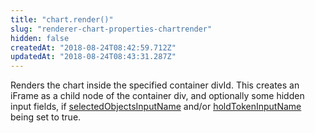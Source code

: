 ```yaml
---
title: "chart.render()"
slug: "renderer-chart-properties-chartrender"
hidden: false
createdAt: "2018-08-24T08:42:59.712Z"
updatedAt: "2018-08-24T08:43:31.287Z"
---
```

Renders the chart inside the specified container divId. This creates an iFrame as a child node of the container div, and optionally some hidden input fields, if [selectedObjectsInputName](doc:renderer-config-selectedobjectsinputname) and/or [holdTokenInputName](doc:renderer-config-holdtokeninputname) being set to true.
